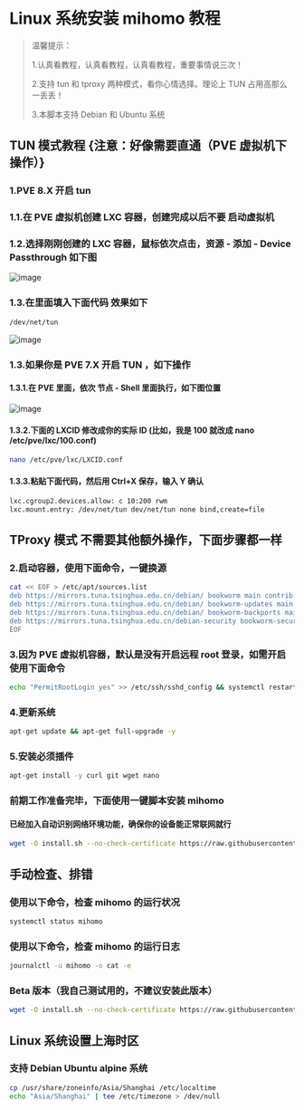 # Linux 系统安装 mihomo 教程

> 温馨提示：
>
> 1.认真看教程，认真看教程，认真看教程，重要事情说三次！
>
> 2.支持 tun 和 tproxy 两种模式，看你心情选择。理论上 TUN 占用高那么一丢丢！
>
> 3.本脚本支持 Debian 和 Ubuntu 系统

## TUN 模式教程 {注意：好像需要直通（PVE 虚拟机下操作）}

### 1.PVE 8.X 开启 tun

### 1.1.在 PVE 虚拟机创建 LXC 容器，创建完成以后不要 启动虚拟机

### 1.2.选择刚刚创建的 LXC 容器，鼠标依次点击，资源 - 添加 - Device Passthrough 如下图

![image](https://github.com/user-attachments/assets/f185b446-cc76-4337-817b-0139f688445f)

### 1.3.在里面填入下面代码 效果如下

```bash
/dev/net/tun
```

![image](https://github.com/user-attachments/assets/7ad8bb51-d593-439a-9fdf-2649d3f44e82)

### 1.3.如果你是 PVE 7.X 开启 TUN ，如下操作

#### 1.3.1.在 PVE 里面，依次 节点 - Shell 里面执行，如下图位置

![image](https://github.com/user-attachments/assets/ba043dca-b12b-4b92-963c-4f809305ec11)

#### 1.3.2.下面的 LXCID 修改成你的实际 ID (比如，我是 100 就改成 nano /etc/pve/lxc/100.conf)

```bash
nano /etc/pve/lxc/LXCID.conf
```

#### 1.3.3.粘贴下面代码，然后用 Ctrl+X 保存，输入 Y 确认

```bash
lxc.cgroup2.devices.allow: c 10:200 rwm
lxc.mount.entry: /dev/net/tun dev/net/tun none bind,create=file
```

## TProxy 模式 不需要其他额外操作，下面步骤都一样

### 2.启动容器，使用下面命令，一键换源

```bash
cat << EOF > /etc/apt/sources.list
deb https://mirrors.tuna.tsinghua.edu.cn/debian/ bookworm main contrib non-free non-free-firmware
deb https://mirrors.tuna.tsinghua.edu.cn/debian/ bookworm-updates main contrib non-free non-free-firmware
deb https://mirrors.tuna.tsinghua.edu.cn/debian/ bookworm-backports main contrib non-free non-free-firmware
deb https://mirrors.tuna.tsinghua.edu.cn/debian-security bookworm-security main contrib non-free non-free-firmware
EOF
```

### 3.因为 PVE 虚拟机容器，默认是没有开启远程 root 登录，如需开启使用下面命令

```bash
echo "PermitRootLogin yes" >> /etc/ssh/sshd_config && systemctl restart sshd
```

### 4.更新系统

```bash
apt-get update && apt-get full-upgrade -y
```

### 5.安装必须插件

```bash
apt-get install -y curl git wget nano
```

### 前期工作准备完毕，下面使用一键脚本安装 mihomo

#### 已经加入自动识别网络环境功能，确保你的设备能正常联网就行

```bash
wget -O install.sh --no-check-certificate https://raw.githubusercontent.com/Abcd789JK/Tools/refs/heads/main/Script/mihomo/install.sh && chmod +x install.sh && ./install.sh
```

## 手动检查、排错

### 使用以下命令，检查 mihomo 的运行状况

```bash
systemctl status mihomo
```

### 使用以下命令，检查 mihomo 的运行日志

```bash
journalctl -u mihomo -o cat -e
```

### Beta 版本（我自己测试用的，不建议安装此版本）

```bash
wget -O install.sh --no-check-certificate https://raw.githubusercontent.com/Abcd789JK/Tools/refs/heads/main/Script/Beta/mihomo/install.sh && chmod +x install.sh && ./install.sh
```

## Linux 系统设置上海时区

### 支持 Debian Ubuntu alpine 系统

```bash
cp /usr/share/zoneinfo/Asia/Shanghai /etc/localtime
echo "Asia/Shanghai" | tee /etc/timezone > /dev/null
```
